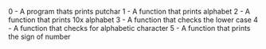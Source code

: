 0 - A program thats prints putchar
1 - A function that prints alphabet
2 - A function that prints 10x alphabet
3 - A function that checks the lower case
4 - A function that checks for alphabetic character
5 - A function that prints the sign of number

